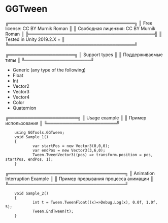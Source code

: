 # GGTween

╔════════════════════════════════════════╗
║ Free license: CC BY Murnik Roman       ║
║ Свободная лицензия: CC BY Murnik Roman ║
╠════════════════════════════════════════╣
║ Tested in Unity 2019.2.X +	         ║
╚════════════════════════════════════════╝


╔═════════════════════╗
║ Support types       ║
║ Поддерживаемые типы ║
╚═════════════════════╝
- Generic (any type of the following)
- Float
- Int
- Vector2
- Vector3
- Vector4
- Color
- Quaternion

╔══════════════════════╗
║ Usage example        ║
║ Пример использования ║
╚══════════════════════╝
		
		using GGTools.GGTween;
		void Sample_1()
		{
				var startPos = new Vector3(0,0,0);
				var endPos = new Vector3(3,6,0);
				Tween.TweenVector3((pos) => transform.position = pos, startPos, endPos, 1);
		}

╔═════════════════════════════════════╗
║ Animation Interruption Example      ║
║ Пример прерывания процесса анимации ║
╚═════════════════════════════════════╝
  
		void Sample_2()
		{
				int t = Tween.TweenFloat((x)=>Debug.Log(x), 0.0f, 1.0f, 5);
				Tween.EndTween(t);
		}
